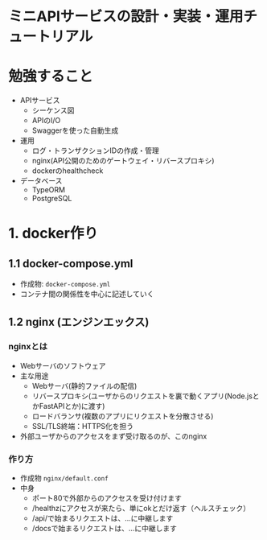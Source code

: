 # ミニAPIサービスの設計・実装・運用チュートリアル
# 勉強すること
- APIサービス
  - シーケンス図
  - APIのI/O
  - Swaggerを使った自動生成
- 運用
  - ログ・トランザクションIDの作成・管理
  - nginx(API公開のためのゲートウェイ・リバースプロキシ)
  - dockerのhealthcheck
- データベース
  - TypeORM
  - PostgreSQL
# 1. docker作り
## 1.1 docker-compose.yml
- 作成物: ```docker-compose.yml```
- コンテナ間の関係性を中心に記述していく

## 1.2 nginx (エンジンエックス)
### nginxとは
- Webサーバのソフトウェア
- 主な用途
  - Webサーバ(静的ファイルの配信)
  - リバースプロキシ(ユーザからのリクエストを裏で動くアプリ(Node.jsとかFastAPIとか)に渡す)
  - ロードバランサ(複数のアプリにリクエストを分散させる)
  - SSL/TLS終端：HTTPS化を担う
- 外部ユーザからのアクセスをまず受け取るのが、このnginx

### 作り方
- 作成物 ```nginx/default.conf```
- 中身
  - ポート80で外部からのアクセスを受け付けます
  - /healthzにアクセスが来たら、単にokとだけ返す（ヘルスチェック）
  - /api/で始まるリクエストは、...に中継します
  - /docsで始まるリクエストは、...に中継します